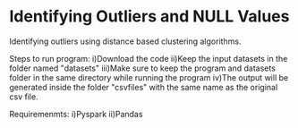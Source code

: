#   Identifying Outliers and NULL Values
Identifying outliers using distance based clustering algorithms.

Steps to run program:
i)Download the code
ii)Keep the input datasets in the folder named "datasets"
iii)Make sure to keep the program and datasets folder in the same directory while running the program
iv)The output will be generated inside the folder "csvfiles" with the same name as the original csv file.

Requiremenmts:
i)Pyspark
ii)Pandas
